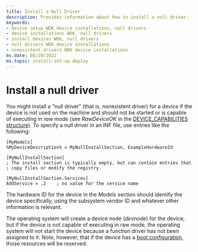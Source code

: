 ```yaml
---
title: Install a Null Driver
description: Provides information about how to install a null driver.
keywords:
- Device setup WDK device installations, null drivers
- device installations WDK, null drivers
- install devices WDK, null drivers
- null drivers WDK device installations
- nonexistent drivers WDK device installations
ms.date: 08/29/2022
ms.topic: install-set-up-deploy
---
```


# Install a null driver

You might install a "null driver" (that is, nonexistent driver) for a device if the device is not used on the machine and should not be started or is capable of executing in *raw mode* (see *RawDeviceOK* in the [DEVICE_CAPABILITIES structure](/windows-hardware/drivers/ddi/wdm/ns-wdm-_device_capabilities)). To specify a null driver in an INF file, use entries like the following:

```inf
[MyModels]
%MyDeviceDescription% = MyNullInstallSection, ExampleHardwareId

[MyNullInstallSection]
; The install section is typically empty, but can contain entries that
; copy files or modify the registry.

[MyNullInstallSection.Services]
AddService = ,2    ; no value for the service name
```

The hardware ID for the device in the *Models* section should identify the device specifically, using the subsystem vendor ID and whatever other information is relevant.

The operating system will create a device node (*devnode*) for the device, but if the device is not capable of executing in raw mode, the operating system will not start the device because a function driver has not been assigned to it. Note, however, that if the device has a [boot configuration](../kernel/hardware-resources.md#logical-configuration-types-for-resource-lists), those resources will be reserved.
